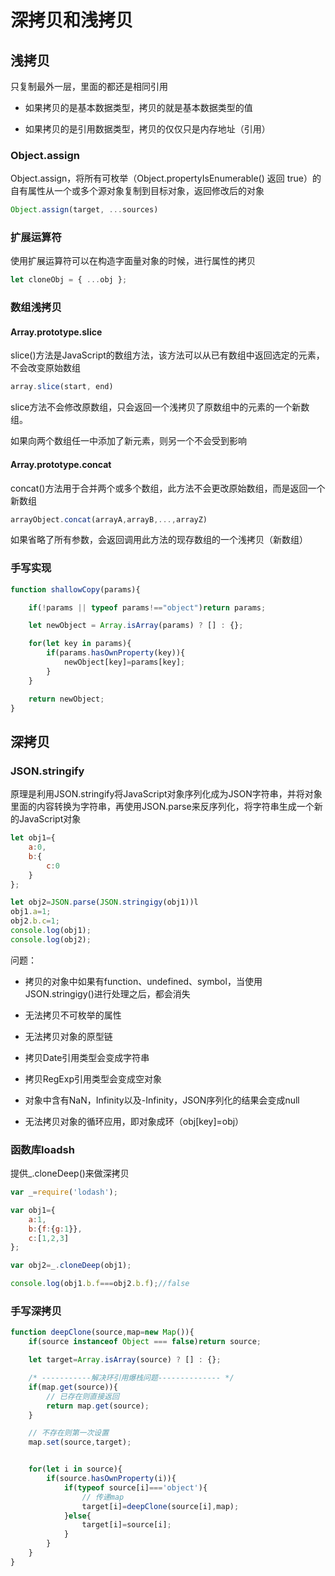 # 深拷贝和浅拷贝

## 浅拷贝

只复制最外一层，里面的都还是相同引用

- 如果拷贝的是基本数据类型，拷贝的就是基本数据类型的值

- 如果拷贝的是引用数据类型，拷贝的仅仅只是内存地址（引用）

### Object.assign
Object.assign，将所有可枚举（Object.propertyIsEnumerable() 返回 true）的自有属性从一个或多个源对象复制到目标对象，返回修改后的对象

```js
Object.assign(target, ...sources)
```

### 扩展运算符
使用扩展运算符可以在构造字面量对象的时候，进行属性的拷贝

```js
let cloneObj = { ...obj };
```

### 数组浅拷贝

#### Array.prototype.slice
slice()方法是JavaScript的数组方法，该方法可以从已有数组中返回选定的元素，不会改变原始数组

```js
array.slice(start, end)
```

slice方法不会修改原数组，只会返回一个浅拷贝了原数组中的元素的一个新数组。

如果向两个数组任一中添加了新元素，则另一个不会受到影响

#### Array.prototype.concat
concat()方法用于合并两个或多个数组，此方法不会更改原始数组，而是返回一个新数组

```js
arrayObject.concat(arrayA,arrayB,...,arrayZ)
```

如果省略了所有参数，会返回调用此方法的现存数组的一个浅拷贝（新数组）


### 手写实现
```js
function shallowCopy(params){

    if(!params || typeof params!=="object")return params;

    let newObject = Array.isArray(params) ? [] : {};

    for(let key in params){
        if(params.hasOwnProperty(key)){
            newObject[key]=params[key];
        }
    }

    return newObject;
}

```

## 深拷贝

### JSON.stringify

原理是利用JSON.stringify将JavaScript对象序列化成为JSON字符串，并将对象里面的内容转换为字符串，再使用JSON.parse来反序列化，将字符串生成一个新的JavaScript对象

```js
let obj1={
    a:0,
    b:{
        c:0
    }
};

let obj2=JSON.parse(JSON.stringigy(obj1))l
obj1.a=1;
obj2.b.c=1;
console.log(obj1);
console.log(obj2);
```

问题：

- 拷贝的对象中如果有function、undefined、symbol，当使用JSON.stringigy()进行处理之后，都会消失

- 无法拷贝不可枚举的属性

- 无法拷贝对象的原型链

- 拷贝Date引用类型会变成字符串

- 拷贝RegExp引用类型会变成空对象

- 对象中含有NaN，Infinity以及-Infinity，JSON序列化的结果会变成null

- 无法拷贝对象的循环应用，即对象成环（obj[key]=obj）

### 函数库loadsh

提供_.cloneDeep()来做深拷贝

```js
var _=require('lodash');

var obj1={
    a:1,
    b:{f:{g:1}},
    c:[1,2,3]
};

var obj2=_.cloneDeep(obj1);

console.log(obj1.b.f===obj2.b.f);//false

```

### 手写深拷贝

```js
function deepClone(source,map=new Map()){
    if(source instanceof Object === false)return source;

    let target=Array.isArray(source) ? [] : {};

    /* -----------解决环引用爆栈问题-------------- */
    if(map.get(source)){
        // 已存在则直接返回
        return map.get(source);
    }

    // 不存在则第一次设置
    map.set(source,target);


    for(let i in source){
        if(source.hasOwnProperty(i)){
            if(typeof source[i]==='object'){
                // 传递map
                target[i]=deepClone(source[i],map);
            }else{
                target[i]=source[i];
            }
        }
    }
}

```

